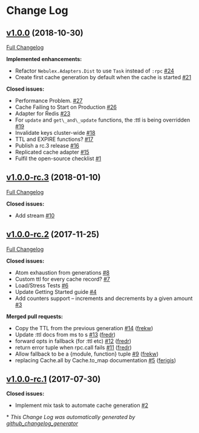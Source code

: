 # Change Log

## [v1.0.0](https://github.com/cabol/nebulex/tree/v1.0.0) (2018-10-30)
[Full Changelog](https://github.com/cabol/nebulex/compare/v1.0.0-rc.3...v1.0.0)

**Implemented enhancements:**

- Refactor `Nebulex.Adapters.Dist` to use `Task` instead of `:rpc` [\#24](https://github.com/cabol/nebulex/issues/24)
- Create first cache generation by default when the cache is started [\#21](https://github.com/cabol/nebulex/issues/21)

**Closed issues:**

- Performance Problem. [\#27](https://github.com/cabol/nebulex/issues/27)
- Cache Failing to Start on Production [\#26](https://github.com/cabol/nebulex/issues/26)
- Adapter for Redis [\#23](https://github.com/cabol/nebulex/issues/23)
- For `update` and `get\_and\_update` functions, the :ttl is being overridden [\#19](https://github.com/cabol/nebulex/issues/19)
- Invalidate keys cluster-wide [\#18](https://github.com/cabol/nebulex/issues/18)
- TTL and EXPIRE functions? [\#17](https://github.com/cabol/nebulex/issues/17)
- Publish a rc.3 release [\#16](https://github.com/cabol/nebulex/issues/16)
- Replicated cache adapter [\#15](https://github.com/cabol/nebulex/issues/15)
- Fulfil the open-source checklist [\#1](https://github.com/cabol/nebulex/issues/1)

## [v1.0.0-rc.3](https://github.com/cabol/nebulex/tree/v1.0.0-rc.3) (2018-01-10)
[Full Changelog](https://github.com/cabol/nebulex/compare/v1.0.0-rc.2...v1.0.0-rc.3)

**Closed issues:**

- Add stream [\#10](https://github.com/cabol/nebulex/issues/10)

## [v1.0.0-rc.2](https://github.com/cabol/nebulex/tree/v1.0.0-rc.2) (2017-11-25)
[Full Changelog](https://github.com/cabol/nebulex/compare/v1.0.0-rc.1...v1.0.0-rc.2)

**Closed issues:**

- Atom exhaustion from generations [\#8](https://github.com/cabol/nebulex/issues/8)
- Custom ttl for every cache record? [\#7](https://github.com/cabol/nebulex/issues/7)
- Load/Stress Tests [\#6](https://github.com/cabol/nebulex/issues/6)
- Update Getting Started guide [\#4](https://github.com/cabol/nebulex/issues/4)
- Add counters support – increments and decrements by a given amount [\#3](https://github.com/cabol/nebulex/issues/3)

**Merged pull requests:**

- Copy the TTL from the previous generation [\#14](https://github.com/cabol/nebulex/pull/14) ([frekw](https://github.com/frekw))
- Update :ttl docs from ms to s [\#13](https://github.com/cabol/nebulex/pull/13) ([fredr](https://github.com/fredr))
- forward opts in fallback \(for :ttl etc\) [\#12](https://github.com/cabol/nebulex/pull/12) ([fredr](https://github.com/fredr))
- return error tuple when rpc.call fails [\#11](https://github.com/cabol/nebulex/pull/11) ([fredr](https://github.com/fredr))
- Allow fallback to be a {module, function} tuple [\#9](https://github.com/cabol/nebulex/pull/9) ([frekw](https://github.com/frekw))
- replacing Cache.all by Cache.to\_map documentation [\#5](https://github.com/cabol/nebulex/pull/5) ([ferigis](https://github.com/ferigis))

## [v1.0.0-rc.1](https://github.com/cabol/nebulex/tree/v1.0.0-rc.1) (2017-07-30)
**Closed issues:**

- Implement mix task to automate cache generation [\#2](https://github.com/cabol/nebulex/issues/2)



\* *This Change Log was automatically generated by [github_changelog_generator](https://github.com/skywinder/Github-Changelog-Generator)*
